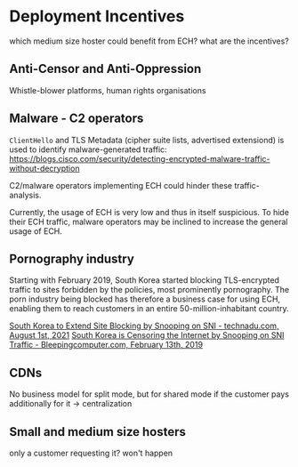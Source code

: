 # Deployment Incentives

which medium size hoster could benefit from ECH?
what are the incentives?
## Anti-Censor and Anti-Oppression

Whistle-blower platforms, human rights organisations 

## Malware - C2 operators

`ClientHello` and TLS Metadata (cipher suite lists, advertised extensiond) is used to identify malware-generated traffic: https://blogs.cisco.com/security/detecting-encrypted-malware-traffic-without-decryption

C2/malware operators implementing ECH could hinder these traffic-analysis.

Currently, the usage of ECH is very low and thus in itself suspicious. To hide their ECH traffic, malware operators may be inclined to increase the general usage of ECH.
## Pornography industry

 Starting with February 2019, South Korea started blocking TLS-encrypted traffic to sites forbidden by the policies, most prominently pornography.
 The porn industry being blocked has therefore a business case for using ECH, enabling them to reach customers in an entire 50-million-inhabitant country.

[South Korea to Extend Site Blocking by Snooping on SNI - technadu.com, August 1st, 2021](https://www.technadu.com/south-korea-extend-site-blocking-snooping-sni/58125/)
[South Korea is Censoring the Internet by Snooping on SNI Traffic - Bleepingcomputer.com, February 13th, 2019](https://www.bleepingcomputer.com/news/security/south-korea-is-censoring-the-internet-by-snooping-on-sni-traffic/)

## CDNs
No business model for split mode, but for shared mode if the customer pays additionally for it -> centralization

## Small and medium size hosters

only a customer requesting it? won't happen
